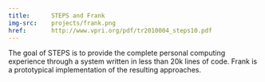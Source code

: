 ```yaml
---
title:      STEPS and Frank
img-src:    projects/frank.png
href:       http://www.vpri.org/pdf/tr2010004_steps10.pdf
---
```

The goal of STEPS is to provide the complete personal computing experience through a system written in less than 20k lines of code. Frank is a prototypical implementation of the resulting approaches.